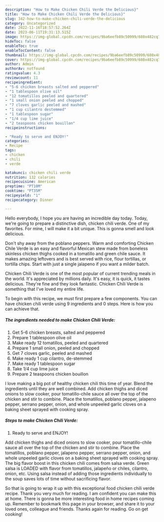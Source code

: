 ```yaml
---
description: "How to Make Chicken Chili Verde the Delicious}"
title: "How to Make Chicken Chili Verde the Delicious}"
slug: 342-how-to-make-chicken-chili-verde-the-delicious
category: Uncategorized
date: 2022-11-16T18:57:52.264Z
date: 2023-06-11T19:31:13.515Z
image: https://img-global.cpcdn.com/recipes/9ba6eefb89c50999/680x482cq70/chicken-chili-verde-recipe-main-photo.jpg
hideToc: false
enableToc: true
enableTocContent: false
thumbnail: https://img-global.cpcdn.com/recipes/9ba6eefb89c50999/680x482cq70/chicken-chili-verde-recipe-main-photo.jpg
cover: https://img-global.cpcdn.com/recipes/9ba6eefb89c50999/680x482cq70/chicken-chili-verde-recipe-main-photo.jpg
author: Admin
authorAv: notfound
ratingvalue: 4.3
reviewcount: 11
recipeingredient:
- "5-6 chicken breasts salted and peppered"
- "1 tablespoon olive oil"
- "12 tomatillos peeled and quartered"
- "1 small onion peeled and chopped"
- "7 cloves garlic peeled and mashed"
- "1 cup cilantro destemmed"
- "1 tablespoon sugar"
- "1/4 cup lime juice"
- "2 teaspoons chicken bouillon"
recipeinstructions:

- "Ready to serve and ENJOY!"
categories:
- Recipe
tags:
- chicken
- chili
- verde

katakunci: chicken chili verde 
nutrition: 132 calories
recipecuisine: American
preptime: "PT10M"
cooktime: "PT35M"
recipeyield: "1"
recipecategory: Dinner

---
```



Hello everybody, I hope you are having an incredible day today. Today, we're going to prepare a distinctive dish, chicken chili verde. One of my favorites. For mine, I will make it a bit unique. This is gonna smell and look delicious.

Don&#39;t shy away from the poblano peppers. Warm and comforting Chicken Chile Verde is an easy and flavorful Mexican stew made from boneless skinless chicken thighs cooked in a tomatillo and green chile sauce. It makes amazing leftovers and is best served with rice, flour tortillas, or tortilla chips. Start with just a single jalapeno if you want a milder batch.

Chicken Chili Verde is one of the most popular of current trending meals in the world. It's appreciated by millions daily. It's easy, it is quick, it tastes delicious. They're fine and they look fantastic. Chicken Chili Verde is something that I've loved my entire life.


To begin with this recipe, we must first prepare a few components. You can have chicken chili verde using 9 ingredients and 0 steps. Here is how you can achieve that.

<!--inarticleads1-->

##### The ingredients needed to make Chicken Chili Verde:

1. Get 5-6 chicken breasts, salted and peppered
1. Prepare 1 tablespoon olive oil
1. Make ready 12 tomatillos, peeled and quartered
1. Prepare 1 small onion, peeled and chopped
1. Get 7 cloves garlic, peeled and mashed
1. Make ready 1 cup cilantro, de-stemmed
1. Make ready 1 tablespoon sugar
1. Take 1/4 cup lime juice
1. Prepare 2 teaspoons chicken bouillon


I love making a big pot of healthy chicken chili this time of year. Blend the ingredients until they are well combined. Add chicken thighs and diced onions to slow cooker, pour tomatillo-chile sauce all over the top of the chicken and stir to combine. Place the tomatillos, poblano pepper, jalapeno pepper, serrano pepper, onion, and whole unpeeled garlic cloves on a baking sheet sprayed with cooking spray. 

<!--inarticleads2-->

##### Steps to make Chicken Chili Verde:


1. Ready to serve and ENJOY!

Add chicken thighs and diced onions to slow cooker, pour tomatillo-chile sauce all over the top of the chicken and stir to combine. Place the tomatillos, poblano pepper, jalapeno pepper, serrano pepper, onion, and whole unpeeled garlic cloves on a baking sheet sprayed with cooking spray. The big flavor boost in this chicken chili comes from salsa verde. Green salsa is LOADED with flavor from tomatillos, jalapeño or chiles, cilantro, onion, etc. Using salsa instead of adding those ingredients individually to the soup saves lots of time without sacrificing flavor. 

So that is going to wrap it up with this exceptional food chicken chili verde recipe. Thank you very much for reading. I am confident you can make this at home. There is gonna be more interesting food in home recipes coming up. Remember to bookmark this page in your browser, and share it to your loved ones, colleague and friends. Thanks again for reading. Go on get cooking!
